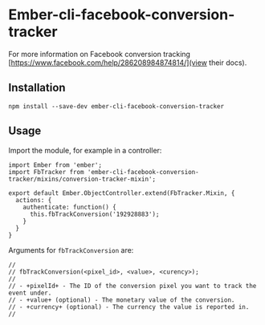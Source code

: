 # Ember-cli-facebook-conversion-tracker

For more information on Facebook conversion tracking [https://www.facebook.com/help/286208984874814/](view their docs).


## Installation

```
npm install --save-dev ember-cli-facebook-conversion-tracker
```

## Usage

Import the module, for example in a controller:

```
import Ember from 'ember';
import FbTracker from 'ember-cli-facebook-conversion-tracker/mixins/conversion-tracker-mixin';

export default Ember.ObjectController.extend(FbTracker.Mixin, {
  actions: {
    authenticate: function() {
      this.fbTrackConversion('192928883');
    }
  }
}
```

Arguments for `fbTrackConversion` are:
```
//
// fbTrackConversion(<pixel_id>, <value>, <curency>);
//
// - +pixelId+ - The ID of the conversion pixel you want to track the event under.
// - +value+ (optional) - The monetary value of the conversion.
// - +currency+ (optional) - The currency the value is reported in.
//
```

